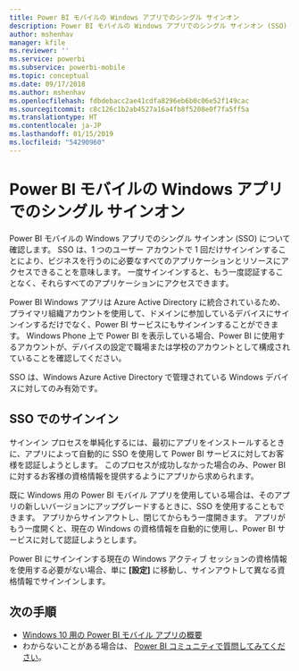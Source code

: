 ```yaml
---
title: Power BI モバイルの Windows アプリでのシングル サインオン
description: Power BI モバイルの Windows アプリでのシングル サインオン (SSO) について確認します。 SSO は、1 つのユーザー アカウントで 1 回だけサインインすることにより、ビジネスを行うのに必要なすべてのアプリケーションとリソースにアクセスできることを意味します。
author: mshenhav
manager: kfile
ms.reviewer: ''
ms.service: powerbi
ms.subservice: powerbi-mobile
ms.topic: conceptual
ms.date: 09/17/2018
ms.author: mshenhav
ms.openlocfilehash: fdbdebacc2ae41cdfa8296eb6b0c06e52f149cac
ms.sourcegitcommit: c8c126c1b2ab4527a16a4fb8f5208e0f7fa5ff5a
ms.translationtype: HT
ms.contentlocale: ja-JP
ms.lasthandoff: 01/15/2019
ms.locfileid: "54290960"
---
```

# <a name="single-sign-on-in-the-power-bi-mobile-windows-app"></a>Power BI モバイルの Windows アプリでのシングル サインオン

Power BI モバイルの Windows アプリでのシングル サインオン (SSO) について確認します。 SSO は、1 つのユーザー アカウントで 1 回だけサインインすることにより、ビジネスを行うのに必要なすべてのアプリケーションとリソースにアクセスできることを意味します。 一度サインインすると、もう一度認証することなく、それらすべてのアプリケーションにアクセスできます。 

Power BI Windows アプリは Azure Active Directory に統合されているため、プライマリ組織アカウントを使用して、ドメインに参加しているデバイスにサインインするだけでなく、Power BI サービスにもサインインすることができます。 Windows Phone 上で Power BI を表示している場合、Power BI に使用するアカウントが、デバイスの設定で職場または学校のアカウントとして構成されていることを確認してください。  

SSO は、Windows Azure Active Directory で管理されている Windows デバイスに対してのみ有効です。 

## <a name="sign-in-with-sso"></a>SSO でのサインイン

サインイン プロセスを単純化するには、最初にアプリをインストールするときに、アプリによって自動的に SSO を使用して Power BI サービスに対してお客様を認証しようとします。 このプロセスが成功しなかった場合のみ、Power BI に対するお客様の資格情報を提供するようにアプリから求められます。  

既に Windows 用の Power BI モバイル アプリを使用している場合は、そのアプリの新しいバージョンにアップグレードするときに、SSO を使用することもできます。 アプリからサインアウトし、閉じてからもう一度開きます。 アプリがもう一度開くと、現在の Windows の資格情報を自動的に使用し、Power BI サービスに対して認証しようとします。 

Power BI にサインインする現在の Windows アクティブ セッションの資格情報を使用する必要がない場合、単に **[設定]** に移動し、サインアウトして異なる資格情報でサインインします。 
 
## <a name="next-steps"></a>次の手順

- [Windows 10 用の Power BI モバイル アプリの概要](mobile-windows-10-phone-app-get-started.md)
- わからないことがある場合は、 [Power BI コミュニティで質問してみてください](http://community.powerbi.com/)。

